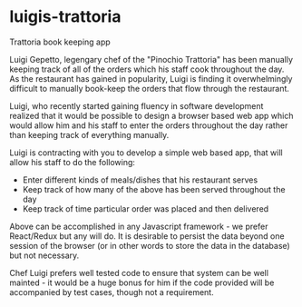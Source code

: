 # luigis-trattoria
Trattoria book keeping app

Luigi Gepetto, legengary chef of the "Pinochio Trattoria" has been manually keeping track of all of the orders which his staff cook throughout the day. As the restaurant has gained in popularity, Luigi is finding it overwhelmingly difficult to manually book-keep the orders that flow through the restaurant.

Luigi, who recently started gaining fluency in software development realized that it would be possible to design a browser based web app which would allow him and his staff to enter the orders throughout the day rather than keeping track of everything manually.

Luigi is contracting with you to develop a simple web based app, that will allow his staff to do the following:
* Enter different kinds of meals/dishes that his restaurant serves
* Keep track of how many of the above has been served throughout the day
* Keep track of time particular order was placed and then delivered

Above can be accomplished in any Javascript framework - we prefer React/Redux but any will do. It is desirable to persist the data beyond one session of the browser (or in other words to store the data in the database) but not necessary. 

Chef Luigi prefers well tested code to ensure that system can be well mainted - it would be a huge bonus for him if the code provided will be accompanied by test cases, though not a requirement.
